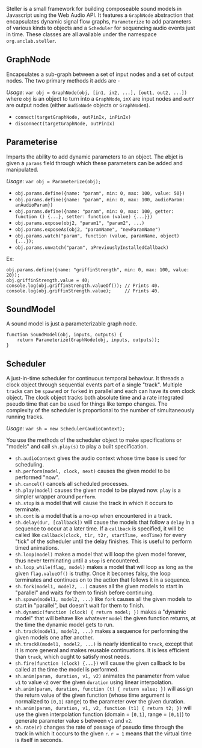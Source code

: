 Steller is a small framework for building composeable sound models in
Javascript using the Web Audio API. It features a `GraphNode` abstraction
that encapsulates dynamic signal flow graphs, `Parameterize` to add 
parameters of various kinds to objects and a `Scheduler` for sequencing
audio events just in time. These classes are all available under the
namespace `org.anclab.steller`.

## GraphNode

Encapsulates a sub-graph between a set of input nodes and a set of output
nodes. The two primary methods it adds are -

*Usage*: `var obj = GraphNode(obj, [in1, in2, ...], [out1, out2, ...])` where
`obj` is an object to turn into a `GraphNode`, `inX` are input nodes and `outY`
are output nodes (either `AudioNode` objects or `GraphNode`s).

- `connect(targetGraphNode, outPinIx, inPinIx)`
- `disconnect(targetGraphNode, outPinIx)`

## Parameterise

Imparts the ability to add dynamic parameters to an object. The øbjet is given
a `params` field through which these parameters can be added and manipulated.

*Usage*: `var obj = Parameterize(obj);`

- `obj.params.define({name: "param", min: 0, max: 100, value: 50})`
- `obj.params.define({name: "param", min: 0, max: 100, audioParam: anAudioParam})`
- `obj.params.define({name: "param", min: 0, max: 100, getter: function () {...}, setter: function (value) {...}})`
- `obj.params.expose(obj2, "param1", "param2", ...)`
- `obj.params.exposeAs(obj2, "paramName", "newParamName")`
- `obj.params.watch("param", function (value, paramName, object) {...});`
- `obj.params.unwatch("param", aPreviouslyInstalledCallback)`

Ex:

    obj.params.define({name: "griffinStrength", min: 0, max: 100, value: 20});
    obj.griffinStrength.value = 40;
    console.log(obj.griffinStrength.valueOf()); // Prints 40.
    console.log(obj.griffinStrength.value);     // Prints 40.


## SoundModel

A sound model is just a parameterizable graph node.

    function SoundModel(obj, inputs, outputs) {
        return Parameterize(GraphNode(obj, inputs, outputs));
    }

## Scheduler

A just-in-time scheduler for continuous temporal behaviour. It threads a clock
object through sequential events part of a single "track". Multiple `track`s
can be `spawn`ed or `fork`ed in parallel and each can have its own clock
object.  The clock object tracks both absolute time and a rate integrated
pseudo time that can be used for things like tempo changes. The complexity of
the scheduler is proportional to the number of simultaneously running tracks.

*Usage*: `var sh = new Scheduler(audioContext);`

You use the methods of the scheduler object to make specifications or "models" and call
`sh.play(s)` to play a built specification.

- `sh.audioContext` gives the audio context whose time base is used for
  scheduling.
- `sh.perform(model, clock, next)` causes the given model to be performed
  "now".
- `sh.cancel()` cancels all scheduled processes.
- `sh.play(model)` causes the given model to be played now. `play` is a simpler
  wrapper around `perform`.
- `sh.stop` is a model that will cause the track in which it occurs to
  terminate.
- `sh.cont` is a model that is a no-op when encountered in a track.
- `sh.delay(dur, [callback])` will cause the models that follow a `delay` in a
  sequence to occur at a later time.  If a `callback` is specified, it will be
  called like `callback(clock, t1r, t2r, startTime, endTime)` for every "tick"
  of the scheduler until the delay finishes. This is useful to perform timed
  animations.
- `sh.loop(model)` makes a model that will loop the given model forever, thus
  never terminating until a `stop` is encountered.
- `sh.loop_while(flag, model)` makes a model that will loop as long as the
  given `flag.valueOf()` is truthy. Once it becomes falsy, the loop terminates
  and continues on to the action that follows it in a sequence.
- `sh.fork(model1, model2, ..)` causes all the given models to start in
  "parallel" and waits for them to finish before continuing.
- `sh.spawn(model1, model2, ...)` like `fork` causes all the given models to
  start in "parallel", but doesn't wait for them to finish.
- `sh.dynamic(function (clock) { return model; })` makes a "dynamic model" that
  will behave like whatever `model` the given function returns, at the time the
  dynamic model gets to run.
- `sh.track(model1, model2, ...)` makes a sequence for performing the given
  models one after another.
- `sh.trackR(model1, model2, ...)` is nearly identical to `track`, except that
  it is more general and makes reusable continuations. It is less efficient
  than `track`, which ought to satisfy most needs.
- `sh.fire(function (clock) {...})` will cause the given callback to be called
  at the time the model is performed.
- `sh.anim(param, duration, v1, v2)` animates the parameter from value `v1` to
  value `v2` over the given `duration` using linear interpolation.
- `sh.anim(param, duration, function (t) { return value; })` will assign the
  return value of the given function (whose time argument is normalized to
  `[0,1]` range) to the parameter over the given duration.
- `sh.anim(param, duration, v1, v2, function (t1) { return t2; })` will use the
  given interpolation function (domain  = `[0,1]`, range = `[0,1]`) to generate
  parameter value s between `v1` and `v2`.
- `sh.rate(r)` changes the rate of passage of pseudo time through the track in
  which it occurs to the given `r`. `r = 1` means that the virtual time is
  itself in seconds.
 
